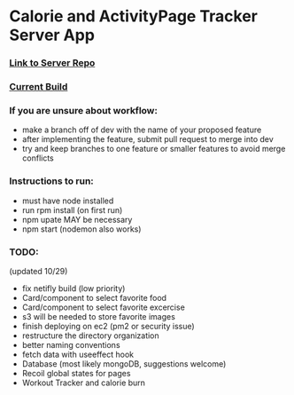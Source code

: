 # Calorie and ActivityPage Tracker Server App

### [Link to Server Repo](https://github.com/jesseClegg/calorieTrackerServer)


### [Current Build](https://frolicking-dragon-c1d1a8.netlify.app/)


### If you are unsure about workflow:
- make a branch off of dev with the name of your proposed feature
- after implementing the feature, submit pull request to merge into dev
- try and keep branches to one feature or smaller features to avoid merge conflicts

### Instructions to run:
- must have node installed
- run rpm install (on first run)
- npm upate MAY be necessary
- npm start (nodemon also works)



### TODO:

(updated 10/29)
- fix netifly build (low priority)
- Card/component to select favorite food
- Card/component to select favorite excercise
- s3 will be needed to store favorite images
- finish deploying on ec2 (pm2 or security issue)
- restructure the directory organization
- better naming conventions
- fetch data with useeffect hook 
- Database (most likely mongoDB, suggestions welcome)
- Recoil global states for pages
- Workout Tracker and calorie burn
